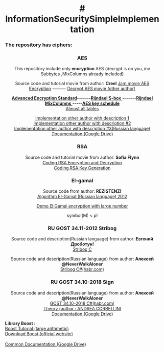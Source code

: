 
<h1 align="center" ># InformationSecuritySimpleImplementation</h1>
<h3>The repository has ciphers:</h3> 
<div align="center">
        <h3>AES</h3>
        <p> This repository include only <b>encryption</b> AES (decrypt is on you, inv Subbytes ,MixColumns already included)</p>
        <p> Source code and tutorial movie from author: <b>Creel</b> <a href="https://www.youtube.com/watch?v=K2Xfm0-owS4&list=RDCMUCq7dxy_qYNEBcHqQVCbc20w&start_radio=1&rv=K2Xfm0-owS4&t=2&ab_channel=Creel"> Jam movie AES Encryption</a> ------- <a href="https://www.youtube.com/watch?v=CTqvPze8uv8&ab_channel=ChiragBhalodia"> Decrypt AES movie (other author)</a></p>
        <p><a href="https://en.wikipedia.org/wiki/Advanced_Encryption_Standard "><b>Advanced Encryption Standard</b></a>-------<a href="https://en.wikipedia.org/wiki/Rijndael_S-box#Inverse_S-box"><b>Rijndael S-box</b> </a>-------<a href="https://en.wikipedia.org/wiki/Rijndael_MixColumns"><b>Rijndael MixColumns</b> </a>-----<a href="https://en.wikipedia.org/wiki/AES_key_schedule"><b>AES key schedule</b></a><br>
            <a href="https://code.google.com/archive/p/slowaes/wikis/MixColumnsSpeed.wiki">Almost all tables</a></p><p> <a href="https://programmer.group/c-implementation-of-aes-encryption-algorithms.html"> Implementation other author with description 1</a> <br>
        <a href="https://www.samiam.org/key-schedule.html">Implementation other author with description #2</a><br>
         <a href="https://russianblogs.com/article/5945905509/">Implementation other author with description #3(Russian language)</a><br>
         <a href="https://drive.google.com/drive/folders/1G_JTYFBFsHxnAKbtrpX7MNACOlf8vlIp?usp=sharing">Documentation (Google Drive)</a></p>
    </div>
  <div align="center">
        <h3>RSA</h3>
        <p> Source code and tutorial movie from author: <b>Sofia Flynn</b><br>
        <a href="https://www.youtube.com/watch?v=LHnJfVRyJ-c&ab_channel=SofiaFlynn"> Coding RSA Encryption and Decryption </a><br>
        <a href="https://www.youtube.com/watch?v=lAN6MqV144g&ab_channel=SofiaFlynn">Coding RSA Key Generation</a></p>
    </div>
<div align="center">
        <h3>El-gamal</h3>
        <p> Source code from author: <b>REZISTENZ!</b><br>
        <a href="https://rezistenz.blogspot.com/2012/01/elgamal.html"> Algorithm El-Gamal (Russian language) 2012 </a><br>
        </p>
        <p><a href="https://www.youtube.com/watch?v=t_oYxcWM9QM&ab_channel=KhoaH">Demo El Gamal encryption with large number</a></p>
        <span> symbol(M) < p!</span>
    </div>
     <div align="center">
        <h3>RU GOST 34.11-2012 Stribog</h3>
        <p> Source code and description(Russian language) from author: <b>Евгений Дроботун!</b><br>
        <a href="https://xakep.ru/2016/07/20/hash-gost-34-11-2012/"> Stribog C </a><br>
        </p>
        <p> Source code and description(Russian language) from author: <b>Алексей @NeverWalkAloner</b><br>
        <a href="https://habr.com/ru/post/188152/"> Stribog C#(habr.com) </a><br>
        </p>
    </div>
     <div align="center">
        <h3>RU GOST 34.10-2018 Sign</h3>
        <p> Source code and description(Russian language) from author: <b>Алексей @NeverWalkAloner</b><br>
        <a href="https://habr.com/ru/post/191240/"> GOST 34.10-2018 C#(habr.com) </a><br>
        <a href="https://andrea.corbellini.name/2015/05/17/elliptic-curve-cryptography-a-gentle-introduction/"> Theory (author : ANDREA CORBELLINI</a><br>
         <a href="https://drive.google.com/drive/folders/1E2gjTWDUZBR1kDXZ9Wygj48w5JmriajD?usp=sharing"> Documentation (Google Drive) </a>
        </p>
    </div>
    <div>
        <b> Library Boost : </b><br>
        <a href="https://www.youtube.com/watch?v=TEF5U1AaIV8&ab_channel=Brotcrunsher "> Boost Tutorial (large arithmetic)</a><br>
        <a href="https://www.boost.org/users/download/"> Download Boost (official website) </a>
    </div>
    <br>
   <a href="https://drive.google.com/drive/folders/1E_zaf7L87qWII9gAMMPLWFLaUXnKWDxz?usp=sharing"> Common Documentation (Google Drive)</a>
